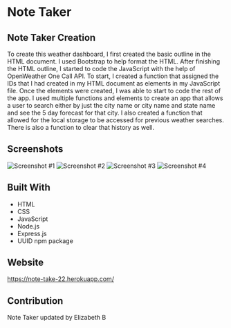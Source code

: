 # Note Taker

## Note Taker Creation
To create this weather dashboard, I first created the basic outline in the HTML document. I used Bootstrap to help format the HTML. After finishing the HTML outline, I started to code the JavaScript with the help of OpenWeather One Call API. To start, I created a function that assigned the IDs that I had created in my HTML document as elements in my JavaScript file. Once the elements were created, I was able to start to code the rest of the app. I used multiple functions and elements to create an app that allows a user to search either by just the city name or city name and state name and see the 5 day forecast for that city. I also created a function that allowed for the local storage to be accessed for previous weather searches. There is also a function to clear that history as well.

## Screenshots
![Screenshot #1](https://github.com/ebeltz/note-taker/blob/main/Assets/screenshot1.png)
![Screenshot #2](https://github.com/ebeltz/note-taker/blob/main/Assets/screenshot2.png)
![Screenshot #3](https://github.com/ebeltz/note-taker/blob/main/Assets/screenshot3.png)
![Screenshot #4](https://github.com/ebeltz/note-taker/blob/main/Assets/screenshot4.png)

## Built With
* HTML
* CSS
* JavaScript
* Node.js
* Express.js
* UUID npm package

## Website
https://note-take-22.herokuapp.com/

## Contribution
Note Taker updated by Elizabeth B
